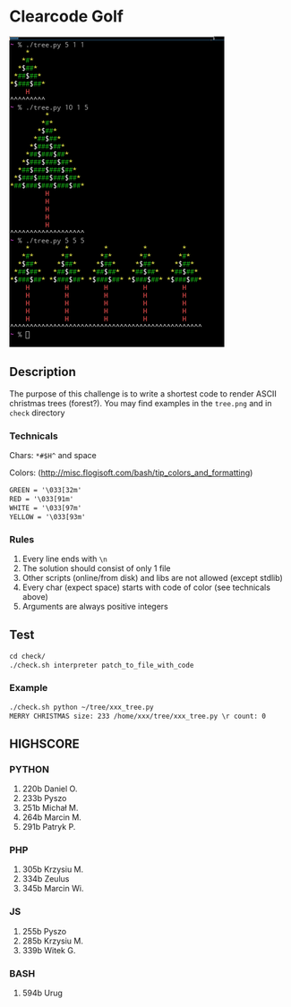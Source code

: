# Clearcode Golf

![tree](/tree.png)

## Description

The purpose of this challenge is to write a shortest code to render ASCII christmas trees (forest?). You may find examples in the `tree.png` and in `check` directory 

### Technicals

Chars: `*#$H^` and space

Colors: (http://misc.flogisoft.com/bash/tip_colors_and_formatting)

```
GREEN = '\033[32m'
RED = '\033[91m'
WHITE = '\033[97m'
YELLOW = '\033[93m'
```

### Rules

1. Every line ends with `\n`
2. The solution should consist of only 1 file 
3. Other scripts (online/from disk) and libs are not allowed (except stdlib)
4. Every char (expect space) starts with code of color (see technicals above)
5. Arguments are always positive integers

## Test

```
cd check/
./check.sh interpreter patch_to_file_with_code
```

### Example

```
./check.sh python ~/tree/xxx_tree.py
MERRY CHRISTMAS size: 233 /home/xxx/tree/xxx_tree.py \r count: 0
```

## HIGHSCORE

### PYTHON

1. 220b Daniel O.
2. 233b Pyszo
3. 251b Michał M.
4. 264b Marcin M.
5. 291b Patryk P.

### PHP

1. 305b Krzysiu M.
2. 334b Zeulus
3. 345b Marcin Wi.

### JS

1. 255b Pyszo
2. 285b Krzysiu M.
3. 339b Witek G.

### BASH

1. 594b Urug

